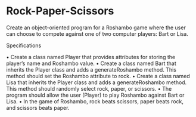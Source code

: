# Rock-Paper-Scissors 

Create an object-oriented program for a Roshambo game where the user can choose to 
compete against one of two computer players: Bart or Lisa. 

Specifications 

• Create a class named Player that provides attributes for storing the player’s name and 
Roshambo value. 
• Create a class named Bart that inherits the Player class and adds a generateRoshambo 
method. This method should set the Roshambo attribute to rock. 
• Create a class named Lisa that inherits the Player class and adds a generateRoshambo 
method. This method should randomly select rock, paper, or scissors. 
• The program should allow the user (Player) to play Roshambo against Bart or Lisa. 
• In the game of Roshambo, rock beats scissors, paper beats rock, and scissors beats 
paper. 
